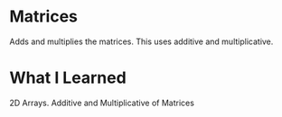 # Matrices
Adds and multiplies the matrices. This uses additive and multiplicative. 

# What I Learned
2D Arrays. Additive and Multiplicative of Matrices
